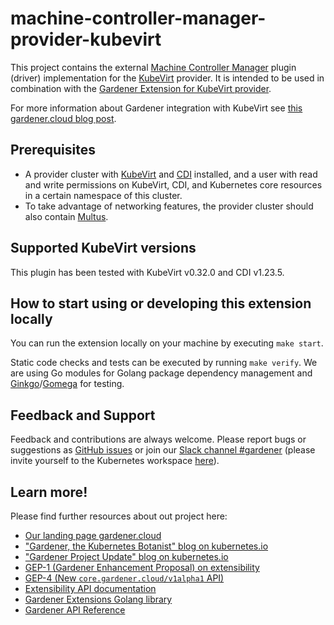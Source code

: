 # machine-controller-manager-provider-kubevirt

This project contains the external [Machine Controller Manager](https://github.com/gardener/machine-controller-manager) plugin (driver) implementation for the [KubeVirt](https://kubevirt.io) provider. It is intended to be used in combination with the [Gardener Extension for KubeVirt provider](https://github.com/gardener/gardener-extension-provider-kubevirt).

For more information about Gardener integration with KubeVirt see [this gardener.cloud blog post](https://gardener.cloud/blog/2020-10/00/). 

## Prerequisites

* A provider cluster with [KubeVirt](https://kubevirt.io) and [CDI](https://github.com/kubevirt/containerized-data-importer) installed, and a user with read and write permissions on KubeVirt, CDI, and Kubernetes core resources in a certain namespace of this cluster. 
* To take advantage of networking features, the provider cluster should also contain [Multus](https://intel.github.io/multus-cni/doc/quickstart.html).

## Supported KubeVirt versions

This plugin has been tested with KubeVirt v0.32.0 and CDI v1.23.5.

## How to start using or developing this extension locally

You can run the extension locally on your machine by executing `make start`.

Static code checks and tests can be executed by running `make verify`. We are using Go modules for Golang package dependency management and [Ginkgo](https://github.com/onsi/ginkgo)/[Gomega](https://github.com/onsi/gomega) for testing.

## Feedback and Support

Feedback and contributions are always welcome. Please report bugs or suggestions as [GitHub issues](https://github.com/gardener/gardener-extension-provider-kubevirt/issues) or join our [Slack channel #gardener](https://kubernetes.slack.com/messages/gardener) (please invite yourself to the Kubernetes workspace [here](http://slack.k8s.io)).

## Learn more!

Please find further resources about out project here:

* [Our landing page gardener.cloud](https://gardener.cloud/)
* ["Gardener, the Kubernetes Botanist" blog on kubernetes.io](https://kubernetes.io/blog/2018/05/17/gardener/)
* ["Gardener Project Update" blog on kubernetes.io](https://kubernetes.io/blog/2019/12/02/gardener-project-update/)
* [GEP-1 (Gardener Enhancement Proposal) on extensibility](https://github.com/gardener/gardener/blob/master/docs/proposals/01-extensibility.md)
* [GEP-4 (New `core.gardener.cloud/v1alpha1` API)](https://github.com/gardener/gardener/blob/master/docs/proposals/04-new-core-gardener-cloud-apis.md)
* [Extensibility API documentation](https://github.com/gardener/gardener/tree/master/docs/extensions)
* [Gardener Extensions Golang library](https://godoc.org/github.com/gardener/gardener/extensions/pkg)
* [Gardener API Reference](https://gardener.cloud/api-reference/)
